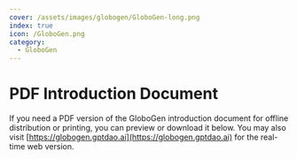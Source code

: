 ```yaml
---
cover: /assets/images/globogen/GloboGen-long.png
index: true
icon: /GloboGen.png
category:
  - GloboGen
---
```


# PDF Introduction Document

If you need a PDF version of the GloboGen introduction document for offline distribution or printing, you can preview or download it below. You may also visit [https://globogen.gptdao.ai](https://globogen.gptdao.ai) for the real-time web version.

<VPCard
  title="Download PDF"
  desc="GloboGen Introduction Document"
  logo="/assets/images/pdf.png"
  link="https://gptdao.ai/GloboGen.pdf"
  background="rgba(234, 84, 64, 0.15)"
/>

<VPCard
  title="Live Demo"
  desc="Slides in web demo version"
  logo="/assets/images/edge.png"
  link="https://globogen.gptdao.ai"
  background="rgba(4, 97, 138, 0.15)"
/>

<PDF url="//gptdao.ai/GloboGen.pdf" />